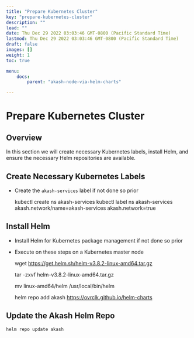 ```yaml
---
title: "Prepare Kubernetes Cluster"
key: "prepare-kubernetes-cluster"
description: ""
lead: ""
date: Thu Dec 29 2022 03:03:46 GMT-0800 (Pacific Standard Time)
lastmod: Thu Dec 29 2022 03:03:46 GMT-0800 (Pacific Standard Time)
draft: false
images: []
weight: 1
toc: true

menu:
    docs:
        parent: "akash-node-via-helm-charts"

---
```

Prepare Kubernetes Cluster
==========================

Overview
--------

In this section we will create necessary Kubernetes labels, install Helm, and ensure the necessary Helm repositories are available.

Create Necessary Kubernetes Labels
----------------------------------

*   Create the `akash-services` label if not done so prior

    kubectl create ns akash-services
    kubectl label ns akash-services akash.network/name=akash-services akash.network=true
    

Install Helm
------------

*   Install Helm for Kubernetes package management if not done so prior
*   Execute on these steps on a Kubernetes master node

    wget https://get.helm.sh/helm-v3.8.2-linux-amd64.tar.gz
    
    tar -zxvf helm-v3.8.2-linux-amd64.tar.gz
    
    mv linux-amd64/helm /usr/local/bin/helm
    
    helm repo add akash https://ovrclk.github.io/helm-charts
    

Update the Akash Helm Repo
--------------------------

    helm repo update akash